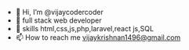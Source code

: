 - 👋 Hi, I’m @vijaycodercoder
- 👀 full stack web developer
- 🌱 skills html,css,js,php,laravel,react js,SQL
- 📫 How to reach me vijaykrishnan1496@gmail.com

<!---
vijaycodercoder/vijaycodercoder is a ✨ special ✨ repository because its `README.md` (this file) appears on your GitHub profile.
You can click the Preview link to take a look at your changes.
--->

